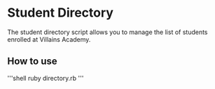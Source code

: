 # Student Directory #

The student directory script allows  you to manage the list of students enrolled at Villains Academy.

## How to use ##

'''shell
ruby directory.rb
'''
